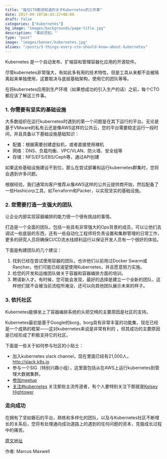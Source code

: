 ```yaml
---
title: "每位CTO都该知道的关于Kubernetes的三件事"
date: 2017-09-10T16:43:27+08:00
draft: false
categories: ["kubernetes"]
bg_image: "images/backgrounds/page-title.jpg"
description: "事前须知。"
type: "post"
image: "images/banner/kubernetes.jpg"
aliaes: "/posts/3-things-every-cto-should-know-about-kubernetes"
---
```


Kubernetes 是一个自动发布、扩缩容和管理容器化应用的开源软件。

尽管kubernetes非常强大，有如此多有用的技术特性，但是工具从来都不会被隔离起来单独使用，这要取决与底层基础架构，使用它的团队等等。

在将kubernetes应用到生产环境（如果想成功的引入生产的话）之前，每个CTO都应该了解这三件事。

### 1. 你需要有坚实的基础设施

大多数组织在运行kubernetes时遇到的第一个问题是在其下运行的平台。无论是基于VMware的私有云还是像AWS这样的公共云，您的平台需要稳定运行一段时间，并且具备以下基础设施基础知识：

- 配置：根据需要创建虚拟机，或者直接使用裸机
- 网络：DNS、负载均衡、VPC/VLAN、防火墙、安全组等
- 存储：NFS/EFS/EBS/Ceph等，通过API创建

如果这些基础设施建设不到位，那么在尝试部署和运行kubernetes群集时，您将会遇到许多问题。

根据经验，我们通常向客户推荐从像AWS这样的公共云提供商开始，然后配备了一些Hashicorp工具，如Terraform和Packer，以实现坚实的基础设施。

### 2. 您需要打造一支强大的团队

让企业内部实现容器编排的能力很一个很有挑战的事情。

打造是一个全面的团队，包括一些具有非常强大的Ops背景的成员，可以让他们去调试一些底层的东西，还有一些自动化工程师将负责设置和集群管理的日常工作，更多的研究人员将确保CI/CD流水线顺利运行以保证开发人员有一个很好的体验。

下面是构建团队的几个建议：

1. 找到已经在尝试使用容器的团队，也许他们以前用过Docker Swarm或Rancher。他们可能已经渴望使用Kubernetes，并且愿意努力实施。
2. 给您的开发和运维团队做关于容器和容器编排方面的培训。
3. 聘请新人才。有时候，您可能会发现，最好的选择是建立一个全新的团队，这样他们就不会被当前流程所淹没，还可以向其他团队展示未来的样子。

### 3. 依托社区

Kubernetes能够坐上了容器编排系统的头把交椅的主要原因是社区的支持。

Kubernetes最初是基于Google的borg，borg具有非常丰富的功能集，现在已经是一个成熟的框架——这对kubernetes来说是非常有利的 ，但其成功的主要原因是已经形成了积极支持它的社区。

下面是一些关于如何参与社区的小贴士：

- 加入kubernetes slack channel，现在里面已经有21,000人，http://slack.k8s.io
- 参与一个SIG（特别兴趣小组），这里面包括从在AWS上运行kubernetes到管理大数据集群。
- [参加meetup](https://www.meetup.com/topics/kubernetes/)
- [关注#kubernetes](https://twitter.com/hashtag/kubernetes) 关注那些主流传道者，有个人要特别关注下那就是[Kelsey Hightower](https://twitter.com/kelseyhightower)

### 走向成功

在拥有了坚如磐石的平台，熟练和多样化的团队，以及与Kubernetes社区不断增长的关系后，您将有处理通向成功道路上的遇到的任何问题的资本，克服成长过程中的痛苦。

[原文地址](https://www.contino.io/insights/3-things-every-cto-should-know-about-kubernets)

作者: Marcus Maxwell
